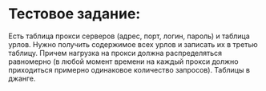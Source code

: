 # Тестовое задание:
Есть таблица прокси серверов (адрес, порт, логин, пароль) и таблица урлов. Нужно получить содержимое всех урлов и записать их в третью таблицу. Причем нагрузка на прокси должна распределяться равномерно (в любой момент времени на каждый прокси должно приходиться примерно одинаковое количество запросов). Таблицы в джанге.
